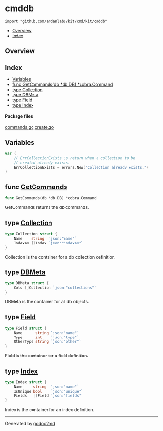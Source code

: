 

# cmddb
`import "github.com/ardanlabs/kit/cmd/kit/cmddb"`

* [Overview](#pkg-overview)
* [Index](#pkg-index)

## <a name="pkg-overview">Overview</a>



## <a name="pkg-index">Index</a>
* [Variables](#pkg-variables)
* [func GetCommands(db *db.DB) *cobra.Command](#GetCommands)
* [type Collection](#Collection)
* [type DBMeta](#DBMeta)
* [type Field](#Field)
* [type Index](#Index)


#### <a name="pkg-files">Package files</a>
[commands.go](/src/github.com/ardanlabs/kit/cmd/kit/cmddb/commands.go) [create.go](/src/github.com/ardanlabs/kit/cmd/kit/cmddb/create.go) 



## <a name="pkg-variables">Variables</a>
``` go
var (
    // ErrCollectionExists is return when a collection to be
    // created already exists.
    ErrCollectionExists = errors.New("Collection already exists.")
)
```


## <a name="GetCommands">func</a> [GetCommands](/src/target/commands.go?s=366:408#L8)
``` go
func GetCommands(db *db.DB) *cobra.Command
```
GetCommands returns the db commands.




## <a name="Collection">type</a> [Collection](/src/target/create.go?s=1178:1269#L47)
``` go
type Collection struct {
    Name    string  `json:"name"`
    Indexes []Index `json:"indexes"`
}
```
Collection is the container for a db collection definition.










## <a name="DBMeta">type</a> [DBMeta](/src/target/create.go?s=1051:1113#L42)
``` go
type DBMeta struct {
    Cols []Collection `json:"collections"`
}
```
DBMeta is the container for all db objects.










## <a name="Field">type</a> [Field](/src/target/create.go?s=1495:1613#L60)
``` go
type Field struct {
    Name      string `json:"name"`
    Type      int    `json:"type"`
    OtherType string `json:"other"`
}
```
Field is the container for a field definition.










## <a name="Index">type</a> [Index](/src/target/create.go?s=1322:1443#L53)
``` go
type Index struct {
    Name     string  `json:"name"`
    IsUnique bool    `json:"unique"`
    Fields   []Field `json:"fields"`
}
```
Index is the container for an index definition.














- - -
Generated by [godoc2md](http://godoc.org/github.com/davecheney/godoc2md)
